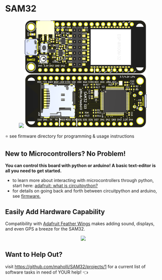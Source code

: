 # SAM32

<p align="middle">
  <img width="400" src="https://github.com/maholli/SAM32/blob/master/references/boardv2.PNG"><img width="400" src="https://github.com/maholli/SAM32/blob/master/references/board.png">
</p>


:star: see firmware directory for programming & usage instructions 

## New to Microcontrollers? No Problem!

**You can control this board with python or arduino! A basic text-editor is all you need to get started.**

* to learn more about interacting with microcontrollers through python, start here: [adafruit: what is circuitpython?](https://learn.adafruit.com/adafruit-circuit-playground-express/what-is-circuitpython)
* for details on going back and forth between circuitpython and arduino, see [firmware.](https://github.com/maholli/SAM32/blob/master/firmware/readme.MD#this-board-can-be-programmed-with-arduino-or-circuitpython-default)

## Easily Add Hardware Capability

Compatibility with [Adafruit Feather Wings](https://www.adafruit.com/category/814) makes adding sound, displays, and even GPS a breeze for the SAM32.

<p align="middle">
  <img width="800" src="https://github.com/maholli/SAM32/blob/master/references/wings.png">
</p>

## Want to Help Out?

visit https://github.com/maholli/SAM32/projects/1 for a current list of software tasks in need of YOUR help! :point_left:

